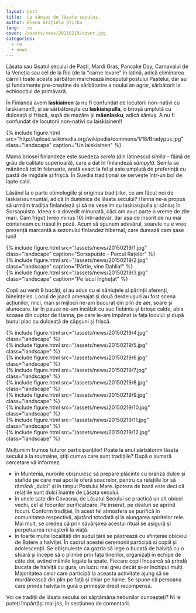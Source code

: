 ```yaml
---
layout: post
title:  La săniuș de lăsata secului
author: Elenn Grațiela Știrbu
lang:   ro
cover: /assets/news/20150219/cover.jpg
categories:
  - ro
  - news
---
```


Lăsata sau lăsatul secului de Paști, Mardi Gras, Pancake Day, Carnavalul de la Veneția sau cel de la Rio (de la "carne levare" în latină, adică eliminarea cărnii) toate aceste sărbători marchează începutul postului Paștelui, dar au și fundamente pre-creștine de sărbătorire a noului an agrar, sărbătorit la echinocțiul de primăvară.  

În Finlanda avem __laskiainen__ (a nu fi confundat de locutorii non-nativi cu laiskiainen!), și se sărbătorește cu __laskiaispulla__, o brioșă umplută cu dulceață și frișcă, supă de mazăre și __mäenlasku__, adică săniuș. A nu fi confundat de locutorii non-nativi cu laiskiainen!!

<div class="row">
  <div class="col-md-4">
  </div>
  <div class="col-md-4">
    {% include figure.html src="http://upload.wikimedia.org/wikipedia/commons/1/18/Bradypus.jpg" class="landscape" caption="Un laiskiainen" %}
  </div>
</div>

Mama brioșei finlandeze este suedeza _semla_ (din latinescul _simila_ – făină de grâu de calitate superioară), care a dat în finlandeză _sämpylä_. Semla se mănâncă tot în februarie, arată exact la fel și este umplută de preferință cu pastă de migdale și frișcă. În Suedia tradițional se servește într-un bol de lapte cald.

Lăsând la o parte etimologiile și originea tradițiilor, ce am făcut noi de laskiaissunnuntai, adică în duminica de lăsata secului? Hanna ne-a propus să urmăm tradiția finlandeză și să ne veselim cu laskiaispulla și săniuș în Sorsapuisto. Ideea s-a dovedit minunată, căci am avut parte o vreme de zile mari. Cam friguț (vreo minus 10) într-adevăr, dar așa de însorit de nu mai conteneam cu trasul în poză. Acum să spunem adevărul, soarele nu e vreo prezență marcantă a sezonului finlandez hibernal, care durează cam șase luni!

<div class="row">
  <div class="col-md-4">
  {% include figure.html src="/assets/news/20150219/1.jpg" class="landscape" caption="Sorsapuisto - Parcul Rațelor" %}
  </div>
  <div class="col-md-4">
    {% include figure.html src="/assets/news/20150219/2.jpg" class="landscape" caption="Pârtie, vine Dahlia!" %}
  </div>
  <div class="col-md-4">
    {% include figure.html src="/assets/news/20150219/3.jpg" class="landscape" caption="Pe lacul înghețat" %}
  </div>
</div>

Copii au venit 9 bucăți, și au adus cu ei săniuțele și părinții aferenți, bineînțeles. Locul de joacă amenajat și două derdelușuri au fost scena acțiunilor, mici, mari și mijlocii ne-am bucurat din plin de aer, soare și alunecare. Iar în pauze ne-am încălzit cu suc fiebinte și brioșe calde, abia scoase din cuptor de Hanna, pe care le-am împănat la fața locului și după bunul plac cu dulceață de căpșuni și frișcă.

<div class="row">
  <div class="col-md-4">
  {% include figure.html src="/assets/news/20150219/4.jpg" class="landscape" %}
  </div>
  <div class="col-md-4">
    {% include figure.html src="/assets/news/20150219/5.jpg" class="landscape" %}
  </div>
  <div class="col-md-4">
    {% include figure.html src="/assets/news/20150219/6.jpg" class="landscape" %}
  </div>
  
  <div class="col-md-4">
  {% include figure.html src="/assets/news/20150219/7.jpg" class="landscape" %}
  </div>
  <div class="col-md-4">
    {% include figure.html src="/assets/news/20150219/8.jpg" class="landscape" %}
  </div>
  <div class="col-md-4">
    {% include figure.html src="/assets/news/20150219/9.jpg" class="landscape" %}
  </div>
  
  <div class="col-md-4">
  {% include figure.html src="/assets/news/20150219/10.jpg" class="landscape" %}
  </div>
  <div class="col-md-4">
    {% include figure.html src="/assets/news/20150219/11.jpg" class="landscape" %}
  </div>
  <div class="col-md-4">
    {% include figure.html src="/assets/news/20150219/12.jpg" class="landscape" %}
  </div>
</div>

Mulțumim frumos tuturor participanților! Poate la anul sărbătorim lăsata secului à la roumaine, știți cumva care sunt tradițiile? După o sumară cercetare vă informez:  

* în Muntenia, nurorile obișnuiesc să prepare plăcinte cu brânză dulce și stafide pe care mai apoi le oferă soacrelor, pentru ca relațiile lor să rămână „dulci” și in timpul Postului Mare. Ipoteza de bază este deci că relațiile sunt dulci înainte de Lăsata secului.
* în unele sate din Covasna, de Lăsatul Secului se practică un alt obicei vechi, cel al focurilor purificatoare. Pe înserat, pe dealuri se aprind focuri. Conform tradiției, în acest fel atmosfera se purifică în comunitatea respectivă, ajutând totodată și la alungarea spiritelor rele. Mai mult, se credea că prin săvârșirea acestui ritual se asigură și perpetuarea renașterii la viață.
* în foarte multe localități din sudul țării se păstrează cu sfințenie obiceiul de Batere a halviței. În cadrul acestei ceremonii participă si copiii și adolescenții. Se obișnuieste ca gazda să lege o bucată de halviță cu o sfoară și începe să o plimbe prin fața tinerilor, organizați în echipe de câte doi, având mâinile legate la spate. Fiecare copil încearcă să prindă bucata de halviță cu gura, un lucru mai greu decât și-ar închipui mulți. Majoritatea celor care participă la aceasta activitate ajung să se murdărească din plin pe față și chiar pe haine. Se spune că persoana care prinde halvița în gură o primește drept recompensă. 

Voi ce tradiții de lăsata secului ori săptămâna nebunilor cunoașteți? Ni le puteți împărtăși mai jos, în secțiunea de comentarii.  
